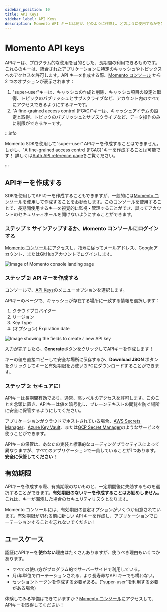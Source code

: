```yaml
---
sidebar_position: 10
title: API Keys
sidebar_label: API Keys
description: Momento API キーとは何か、どのように作成し、どのように使用するかを学びます。
---
```


# Momento API keys

APIキーは、プログラム的な使用を目的とした、長期間の利用できるものです。これらのキーは、統合されたアプリケーションに特定のキャッシュやトピックスへのアクセスを許可します。API キーを作成する際、[Momento コンソール](https://console.gomomento.com/tokens) から 2 つのオプションが表示されます：

1. "super-user"キーは、キャッシュの作成と削除、キャッシュ項目の設定と取得、トピックのパブリッシュとサブスクライブなど、アカウント内のすべてにアクセスできるようにするキーです。
2. "A fine-grained access control (FGAC)"キーは、キャッシュアイテムの設定と取得、トピックのパブリッシュとサブスクライブなど、データ操作のみに制限ができるキーです。

:::info

Momento SDKを使用して"super-user" APIキーを作成することはできません。しかし、"A fine-grained access control (FGAC)"キーを作成することは可能です！
詳しくは[Auth API reference page](/develop/api-reference/auth.md)をご覧ください。

:::

## APIキーを作成する

SDKを使用してAPIキーを作成することもできますが、一般的には[Momento コンソール](https://console.gomomento.com/tokens)を使用して作成することをお勧めします。このコンソールを使用することで、長期間使用するキーを視覚的に監視・管理することができ、誤ってアカウントのセキュリティホールを開けないようにすることができます。

### ステップ 1: サインアップするか、Momento コンソールにログインする

[Momento コンソール](https://console.gomomento.com/tokens)にアクセスし、指示に従ってメールアドレス、Googleアカウント、またはGitHubアカウントでログインします。

![Image of Momento console landing page](/img/getting-started/console.png)

### ステップ 2: API キーを作成する

コンソールで、[API Keys](https://console.gomomento.com/tokens)のメニューオプションを選択します。

APIキーのページで、キャッシュが存在する場所に一致する情報を選択します：

1. クラウドプロバイダー
2. リージョン
3. Key Type
3. (オプション) Expiration date

![Image showing the fields to create a new API key](/img/getting-started/select-provider-region.png)

入力が完了したら、**Generate**ボタンをクリックしてAPIキーを作成します！

キーの値を直接コピーして安全な場所に保存するか、**Download JSON** ボタンをクリックしてキーと有効期限をお使いのPCにダウンロードすることができます。

### ステップ 3: セキュアに!

APIキーは長期間有効であり、通常、高レベルのアクセスを許可します。このことを念頭に置き、APIキーは値を暗号化し、プレーンテキストの閲覧を防ぐ場所に安全に保管するようにしてください。

アプリケーションがクラウドでホストされている場合、[AWS Secrets Manager](https://aws.amazon.com/secrets-manager/)、[Azure Key Vault](https://learn.microsoft.com/en-us/azure/key-vault/general/overview)、または[GCP Secret Manager](https://cloud.google.com/secret-manager)のようなサービスを使うことができます。

APIキーの保管は、あなたの実装と標準的なコーディングプラクティスによって異なりますが、すべてのアプリケーションで一貫していることが1つあります。**安全に保管してください！**

## 有効期限

APIキーを作成する際、有効期限のないものと、一定期間後に失効するものを選択することができます。**有効期限のないキーを作成することはお勧めしません。**
これは、キーが漏洩した場合のセキュリティリスクとなります。

Momento コンソールには、有効期限の設定オプションがいくつか用意されています。有効期限が切れる前に新しい API キーを作成し、アプリケーションでローテーションすることを忘れないでください！

## ユースケース

認証にAPIキーを**使わない**理由はたくさんありますが、使うべき理由もいくつかあります。

* すべての使い方がプログラム的でサーバーサイドで利用している。
* 月/年単位でローテーションされる、より長寿命なAPI キーでも構わない。
* セッショントークンを作成する必要がある。("super-user"を利用する必要がある場合)

体験してみる準備はできていますか？[Momento コンソール](https://console.gomomento.com/tokens)にアクセスして、APIキーを取得してください！